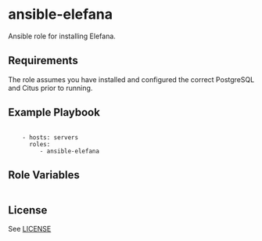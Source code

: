 ansible-elefana
=========

Ansible role for installing Elefana.

Requirements
------------

The role assumes you have installed and configured the correct PostgreSQL and Citus prior to running.

Example Playbook
----------------

```

    - hosts: servers
      roles:
         - ansible-elefana
```

Role Variables
--------------

```

```

License
-------

See [LICENSE](https://github.com/elefana/ansible-elefana/blob/master/LICENSE)
